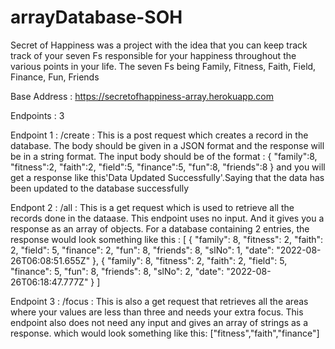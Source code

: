 # arrayDatabase-SOH 

Secret of Happiness was a project with the idea that you can keep track track of your seven Fs responsible for your happiness throughout the various 
points in your life. The seven Fs  being Family, Fitness, Faith, Field, Finance, Fun, Friends

Base Address : https://secretofhappiness-array.herokuapp.com

Endpoints : 3

Endpoint 1 : /create : This is a post request which creates a record in the database. The body should be given in a JSON format and the response will be in a string format.
The input body should be of the format : 
{
	"family":8,
	"fitness":2,
	"faith":2,
	"field":5,
	"finance":5,
	"fun":8,
	"friends":8
}
and you will get a response like this'Data Updated Successfully'.Saying that the data has been updated to the database successfully 

Endpont 2 : /all : This is a get request which is used to retrieve all the records done in the dataase. This endpoint uses no input. And it gives you a response as an array of objects.
For a database containing 2 entries, the response would look something like this :
[
	{
		"family": 8,
		"fitness": 2,
		"faith": 2,
		"field": 5,
		"finance": 2,
		"fun": 8,
		"friends": 8,
		"slNo": 1,
		"date": "2022-08-26T06:08:51.655Z"
	},
	{
		"family": 8,
		"fitness": 2,
		"faith": 2,
		"field": 5,
		"finance": 5,
		"fun": 8,
		"friends": 8,
		"slNo": 2,
		"date": "2022-08-26T06:18:47.777Z"
	}
]

Endpoint 3 : /focus : This is also a get request that retrieves all the areas where your values are less than three and needs your extra focus. 
This endpoint also does not need any input and gives an array of strings as a response. which would look something like this:
["fitness","faith","finance"]
